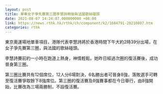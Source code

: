 ```yaml
---
layout: post
title: 單車女子爭先賽第三圈李慧詩稍後與法國歌絲碰頭
date: 2021-08-07 14:24:07.000000000 +08:00
link: https://news.rthk.hk/rthk/ch/component/k2/1604791-20210807.htm
categories: rthk
---
```


東京奧運場地單車項目，港隊代表李慧詩將於香港時間下午大約2時39分出場，在女子爭先賽第三圈，與法國的歌絲碰頭。

李慧詩賽前約一小時在跑道上熱身，神情輕鬆。她昨日經過次圈的復活賽後，成功晉身第三圈。

第三圈比賽共有12個席位，12人分6場對決，6名勝出者可晉身8強，落敗選手可轉至復活賽爭取餘下8強席位。第三圈的復活賽及8強賽事都在今日舉行，由8強開始，比賽改為三場兩勝制，不設復活賽。
